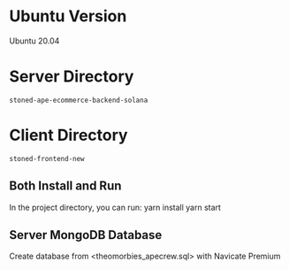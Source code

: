 # Ubuntu Version
Ubuntu 20.04

# Server Directory
    stoned-ape-ecommerce-backend-solana

# Client Directory
    stoned-frontend-new

## Both Install and Run
In the project directory, you can run:
    yarn install
    yarn start

## Server MongoDB Database
Create database from <theomorbies_apecrew.sql> with Navicate Premium

